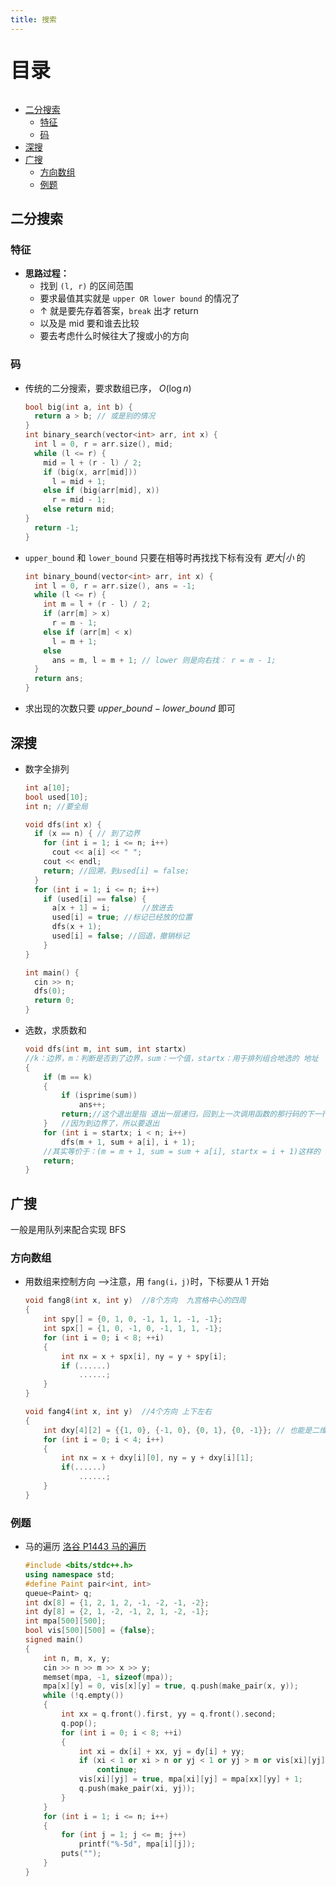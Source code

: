 ```yaml
---
title: 搜索
---
```


<p style="font-size: 32px; font-weight: bold;">目录</p>

<!-- @import "[TOC]" {cmd="toc" depthFrom=2 depthTo=6 orderedList=false} -->

<!-- code_chunk_output -->

- [二分搜索](#二分搜索)
  - [特征](#特征)
  - [码](#码)
- [深搜](#深搜)
- [广搜](#广搜)
  - [方向数组](#方向数组)
  - [例题](#例题)

<!-- /code_chunk_output -->

## 二分搜索

### 特征

- **思路过程：**
  - 找到 `(l, r)` 的区间范围
  - 要求最值其实就是 `upper OR lower bound` 的情况了
  - $\uparrow$ 就是要先存着答案，`break` 出才 return
  - 以及是 mid 要和谁去比较
  - 要去考虑什么时候往大了搜或小的方向

### 码

- 传统的二分搜索，要求数组已序， $O(\log n)$
  ```cpp {.line-numbers}
  bool big(int a, int b) {
    return a > b; // 或是别的情况
  }
  int binary_search(vector<int> arr, int x) {
    int l = 0, r = arr.size(), mid;
    while (l <= r) {
      mid = l + (r - l) / 2;
      if (big(x, arr[mid]))
        l = mid + 1;
      else if (big(arr[mid], x))
        r = mid - 1;
      else return mid;
  }
    return -1;
  }
  ```
- `upper_bound` 和 `lower_bound` 只要在相等时再找找下标有没有 _更大|小_ 的
  ```cpp {.line-numbers}
  int binary_bound(vector<int> arr, int x) {
    int l = 0, r = arr.size(), ans = -1;
    while (l <= r) {
      int m = l + (r - l) / 2;
      if (arr[m] > x)
        r = m - 1;
      else if (arr[m] < x)
        l = m + 1;
      else
        ans = m, l = m + 1; // lower 则是向右找： r = m - 1;
    }
    return ans;
  }
  ```
- 求出现的次数只要 $upper\_bound - lower\_bound$ 即可

## 深搜

- 数字全排列

  ```cpp {.line-numbers}
  int a[10];
  bool used[10];
  int n; //要全局

  void dfs(int x) {
    if (x == n) { // 到了边界
      for (int i = 1; i <= n; i++)
        cout << a[i] << " ";
      cout << endl;
      return; //回溯，到used[i] = false;
    }
    for (int i = 1; i <= n; i++)
      if (used[i] == false) {
        a[x + 1] = i;       //放进去
        used[i] = true; //标记已经放的位置
        dfs(x + 1);
        used[i] = false; //回退，撤销标记
      }
  }

  int main() {
    cin >> n;
    dfs(0);
    return 0;
  }
  ```

- 选数，求质数和

  ```cpp {.line-numbers}
  void dfs(int m, int sum, int startx)
  //k：边界，m：判断是否到了边界，sum：一个值，startx：用于排列组合地选的 地址
  {
      if (m == k)
      {
          if (isprime(sum))
              ans++;
          return;//这个退出是指 退出一层递归，回到上一次调用函数的那行码的下一行，再无事地走下去
      }   //因为到边界了，所以要退出
      for (int i = startx; i < n; i++)
          dfs(m + 1, sum + a[i], i + 1);
      //其实等价于：(m = m + 1, sum = sum + a[i], startx = i + 1)这样的
      return;
  }
  ```

## 广搜

一般是用队列来配合实现 BFS

### 方向数组

- 用数组来控制方向 —>注意，用 `fang(i，j)`时，下标要从 1 开始

  ```cpp {.line-numbers}
  void fang8(int x, int y)  //8个方向  九宫格中心的四周
  {
      int spy[] = {0, 1, 0, -1, 1, 1, -1, -1};
      int spx[] = {1, 0, -1, 0, -1, 1, 1, -1};
      for (int i = 0; i < 8; ++i)
      {
          int nx = x + spx[i], ny = y + spy[i];
          if (......)
              ......;
      }
  }
  ```

  ```cpp {.line-numbers}
  void fang4(int x, int y)  //4个方向 上下左右
  {
      int dxy[4][2] = {{1, 0}, {-1, 0}, {0, 1}, {0, -1}}; // 也能是二维数组
      for (int i = 0; i < 4; i++)
      {
          int nx = x + dxy[i][0], ny = y + dxy[i][1];
          if(......)
              ......;
      }
  }
  ```

### 例题

- 马的遍历 [洛谷 P1443 马的遍历](https://www.luogu.com.cn/problem/P1443)

  ```cpp {.line-numbers}
  #include <bits/stdc++.h>
  using namespace std;
  #define Paint pair<int, int>
  queue<Paint> q;
  int dx[8] = {1, 2, 1, 2, -1, -2, -1, -2};
  int dy[8] = {2, 1, -2, -1, 2, 1, -2, -1};
  int mpa[500][500];
  bool vis[500][500] = {false};
  signed main()
  {
      int n, m, x, y;
      cin >> n >> m >> x >> y;
      memset(mpa, -1, sizeof(mpa));
      mpa[x][y] = 0, vis[x][y] = true, q.push(make_pair(x, y));
      while (!q.empty())
      {
          int xx = q.front().first, yy = q.front().second;
          q.pop();
          for (int i = 0; i < 8; ++i)
          {
              int xi = dx[i] + xx, yj = dy[i] + yy;
              if (xi < 1 or xi > n or yj < 1 or yj > m or vis[xi][yj])
                  continue;
              vis[xi][yj] = true, mpa[xi][yj] = mpa[xx][yy] + 1;
              q.push(make_pair(xi, yj));
          }
      }
      for (int i = 1; i <= n; i++)
      {
          for (int j = 1; j <= m; j++)
              printf("%-5d", mpa[i][j]);
          puts("");
      }
  }
  ```
